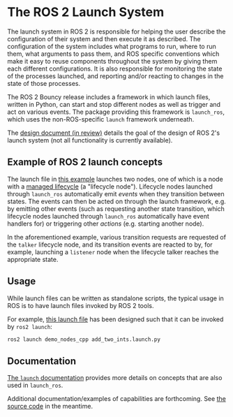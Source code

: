 # The ROS 2 Launch System

The launch system in ROS 2 is responsible for helping the user describe the configuration of their system and then execute it as described.
The configuration of the system includes what programs to run, where to run them, what arguments to pass them, and ROS specific conventions which make it easy to reuse components throughout the system by giving them each different configurations.
It is also responsible for monitoring the state of the processes launched, and reporting and/or reacting to changes in the state of those processes.

The ROS 2 Bouncy release includes a framework in which launch files, written in Python, can start and stop different nodes as well as trigger and act on various events.
The package providing this framework is `launch_ros`, which uses the non-ROS-specific `launch` framework underneath.

The [design document (in review)](https://github.com/ros2/design/pull/163) details the goal of the design of ROS 2's launch system (not all functionality is currently available).
## Example of ROS 2 launch concepts

The launch file in [this example](https://github.com/ros2/launch/blob/master/launch_ros/examples/lifecycle_pub_sub_launch.py) launches two nodes, one of which is a node with a [managed lifecycle](https://github.com/ros2/ros2/wiki/Managed-Nodes) (a "lifecycle node").
Lifecycle nodes launched through `launch_ros` automatically emit _events_ when they transition between states.
The events can then be acted on through the launch framework, e.g. by emitting other events (such as requesting another state transition, which lifecycle nodes launched through `launch_ros` automatically have event handlers for) or triggering other _actions_ (e.g. starting another node).

In the aforementioned example, various transition requests are requested of the `talker` lifecycle node, and  its transition events are reacted to by, for example, launching a `listener` node when the lifecycle talker reaches the appropriate state.

## Usage

While launch files can be written as standalone scripts, the typical usage in ROS is to have launch files invoked by ROS 2 tools.

For example, [this launch file](https://github.com/ros2/demos/blob/master/demo_nodes_cpp/launch/services/add_two_ints.launch.py) has been designed such that it can be invoked by `ros2 launch`:

```bash
ros2 launch demo_nodes_cpp add_two_ints.launch.py
```

## Documentation

[The `launch` documentation](https://github.com/ros2/launch/blob/master/launch/doc/source/architecture.rst) provides more details on concepts that are also used in `launch_ros`.

Additional documentation/examples of capabilities are forthcoming.
See [the source code](https://github.com/ros2/launch) in the meantime.